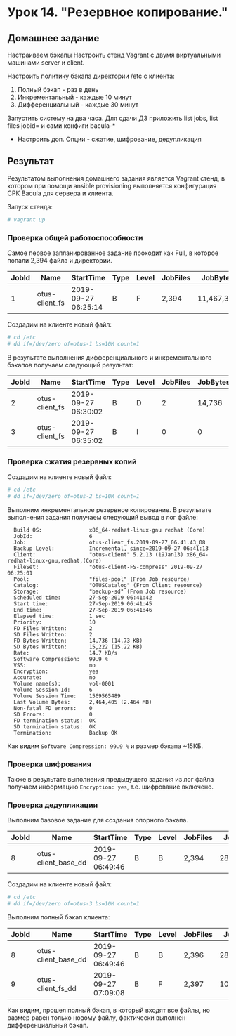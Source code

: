 # Урок 14. "Резервное копирование."
## Домашнее задание
Настраиваем бэкапы
Настроить стенд Vagrant с двумя виртуальными машинами server и client.

Настроить политику бэкапа директории /etc с клиента:
1. Полный бэкап - раз в день
2. Инкрементальный - каждые 10 минут
3. Дифференциальный - каждые 30 минут

Запустить систему на два часа. Для сдачи ДЗ приложить list jobs, list files jobid=<id>
и сами конфиги bacula-*

* Настроить доп. Опции - сжатие, шифрование, дедупликация

## Результат

Результатом выполнения домашнего задания является Vagrant стенд, в котором при помощи ansible provisioning выполняется конфигурация СРК Bacula для сервера и клиента.

Запуск стенда:
```bash
# vagrant up
```

### Проверка общей работоспособности ###
Самое первое запланированное задание проходит как Full, в которое попали 2,394 файла и директории.

| JobId | Name                | StartTime           | Type | Level | JobFiles | JobBytes   | JobStatus |
|-------|---------------------|---------------------|------|-------|----------|------------|-----------|
|     1 | otus-client_fs      | 2019-09-27 06:25:14 | B    | F     |    2,394 | 11,467,344 | T         |


Создадим на клиенте новый файл:
```bash
# cd /etc
# dd if=/dev/zero of=otus-1 bs=10M count=1
```
В результате выполнения дифференциального и инкрементального бэкапов получаем следующий результат:

| JobId | Name                | StartTime           | Type | Level | JobFiles | JobBytes   | JobStatus |
|-------|---------------------|---------------------|------|-------|----------|------------|-----------|
|     2 | otus-client_fs      | 2019-09-27 06:30:02 | B    | D     |        2 |     14,736 | T         |
|     3 | otus-client_fs      | 2019-09-27 06:35:02 | B    | I     |        0 |          0 | T         |


### Проверка сжатия резервных копий ###
Создадим на клиенте новый файл:
```bash
# cd /etc
# dd if=/dev/zero of=otus-2 bs=10M count=1
```
Выполним инкрементальное резервное копирование. В результате выполнения задания получаем следующий вывод в лог файле:
```
  Build OS:               x86_64-redhat-linux-gnu redhat (Core)
  JobId:                  6
  Job:                    otus-client_fs.2019-09-27_06.41.43_08
  Backup Level:           Incremental, since=2019-09-27 06:41:13
  Client:                 "otus-client" 5.2.13 (19Jan13) x86_64-redhat-linux-gnu,redhat,(Core)
  FileSet:                "otus-client-FS-compress" 2019-09-27 06:25:01
  Pool:                   "files-pool" (From Job resource)
  Catalog:                "OTUSCatalog" (From Client resource)
  Storage:                "backup-sd" (From Job resource)
  Scheduled time:         27-Sep-2019 06:41:42
  Start time:             27-Sep-2019 06:41:45
  End time:               27-Sep-2019 06:41:46
  Elapsed time:           1 sec
  Priority:               10
  FD Files Written:       2
  SD Files Written:       2
  FD Bytes Written:       14,736 (14.73 KB)
  SD Bytes Written:       15,222 (15.22 KB)
  Rate:                   14.7 KB/s
  Software Compression:   99.9 %
  VSS:                    no
  Encryption:             yes
  Accurate:               no
  Volume name(s):         vol-0001
  Volume Session Id:      6
  Volume Session Time:    1569565489
  Last Volume Bytes:      2,464,405 (2.464 MB)
  Non-fatal FD errors:    0
  SD Errors:              0
  FD termination status:  OK
  SD termination status:  OK
  Termination:            Backup OK
```

Как видим `Software Compression: 99.9 %` и размер бэкапа ~15КБ.


### Проверка шифрования ###
Также в результате выполнения предыдущего задания из лог файла получаем информацию `Encryption: yes`, т.е. шифрование включено.


### Проверка дедупликации
Выполним базовое задание для создания опорного бэкапа.

| JobId | Name                | StartTime           | Type | Level | JobFiles | JobBytes   | JobStatus |
|-------|---------------------|---------------------|------|-------|----------|------------|-----------|
|     8 | otus-client_base_dd | 2019-09-27 06:49:46 | B    | B     |    2,394 | 28,301,024 | T         |

Создадим на клиенте новый файл:
```bash
# cd /etc
# dd if=/dev/zero of=otus-3 bs=10M count=1
```

Выполним полный бэкап клиента:

| JobId | Name                | StartTime           | Type | Level | JobFiles | JobBytes   | JobStatus |
|-------|---------------------|---------------------|------|-------|----------|------------|-----------|
|     8 | otus-client_base_dd | 2019-09-27 06:49:46 | B    | B     |    2,396 | 28,301,024 | T         |
|     9 | otus-client_fs_dd   | 2019-09-27 07:09:08 | B    | F     |    2,397 | 10,487,056 | T         |

Как видим, прошел полный бэкап, в который входят все файлы, но размер равен только новому файлу, фактически выполнен дифференциальный бэкап.
